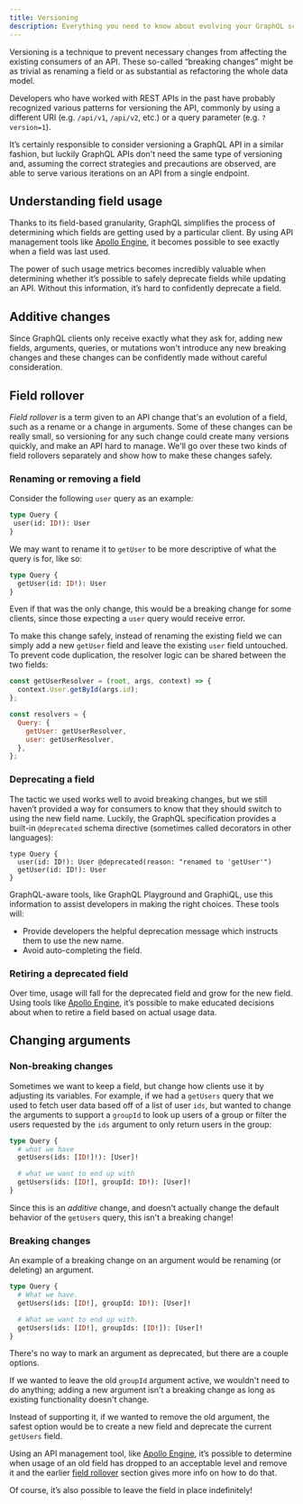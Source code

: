 ```yaml
---
title: Versioning
description: Everything you need to know about evolving your GraphQL schema
---
```


Versioning is a technique to prevent necessary changes from affecting the existing consumers of an API.  These so-called “breaking changes” might be as trivial as renaming a field or as substantial as refactoring the whole data model.

Developers who have worked with REST APIs in the past have probably recognized various patterns for versioning the API, commonly by using a different URI (e.g. `/api/v1`, `/api/v2`, etc.) or a query parameter (e.g. `?version=1`).

It’s certainly responsible to consider versioning a GraphQL API in a similar fashion, but luckily  GraphQL APIs don't need the same type of  versioning and, assuming the correct strategies and precautions are observed, are able to serve various iterations on an API from a single endpoint.

<h2 id="field-usage">Understanding field usage</h2>

Thanks to its field-based granularity, GraphQL simplifies the process of determining which fields are getting used by a particular client.  By using API management tools like [Apollo Engine](https://www.apollographql.com/engine), it becomes possible to see exactly when a field was last used.

The power of such usage metrics becomes incredibly valuable when determining whether it’s possible to safely deprecate fields while updating an API.  Without this information, it’s hard to confidently deprecate a field.

<h2 id="additive">Additive changes</h2>

Since GraphQL clients only receive exactly what they ask for, adding new fields, arguments, queries, or mutations won't introduce any new breaking changes and these changes can be confidently made without careful consideration.

<h2 id="field-rollover">Field rollover</h2>

_Field rollover_ is a term given to an API change that's an evolution of a field, such as a rename or a change in arguments. Some of these changes can be really small, so versioning for any such change could create many versions quickly, and make an API hard to manage. We'll go over these two kinds of field rollovers separately and show how to make these changes safely.

<h3 id="renaming-or-removing">Renaming or removing a field</h3>

Consider the following `user` query as an example:

```graphql
type Query {
 user(id: ID!): User
}
```

We may want to rename it to `getUser` to be more descriptive of what the query is for, like so:

```graphql
type Query {
  getUser(id: ID!): User
}
```

Even if that was the only change, this would be a breaking change for some clients, since those  expecting a `user` query would receive error.

To make this change safely, instead of renaming the existing field we can simply add a new `getUser` field and leave the existing  `user` field untouched. To prevent code duplication, the  resolver logic can be shared between the two fields:

```js
const getUserResolver = (root, args, context) => {
  context.User.getById(args.id);
};

const resolvers = {
  Query: {
    getUser: getUserResolver,
    user: getUserResolver,
  },
};
```

<h3 id="deprecating">Deprecating a field</h3>

The tactic we used works well to avoid breaking changes, but we still haven’t provided a way for consumers to know that they should switch to using the new field name. Luckily, the GraphQL specification provides a built-in `@deprecated` schema directive (sometimes called decorators in other languages):

```
type Query {
  user(id: ID!): User @deprecated(reason: "renamed to 'getUser'")
  getUser(id: ID!): User
}
```

GraphQL-aware tools, like GraphQL Playground and GraphiQL, use this information to assist developers in making the right choices.  These tools will:

* Provide developers the helpful deprecation message which instructs them to use the new name.
* Avoid auto-completing the field.

<h3 id="retiring">Retiring a deprecated field</h3>

Over time, usage will fall for the deprecated field and grow for the new field. Using tools like [Apollo Engine](https://www.apollographql.com/engine), it’s possible to make educated decisions about when to retire a field based on actual usage data.

<h2 id="arguments">Changing arguments</h2>

<h3 id="non-breaking">Non-breaking changes</h3>

Sometimes we want to keep a field, but change how clients use it by adjusting its variables. For example, if we had a `getUsers` query that we used to fetch user data based off of a list of user `ids`, but wanted to change the arguments to support a `groupId` to look up users of a group or filter the users requested by the `ids` argument to only return users in the group:

```graphql
type Query {
  # what we have
  getUsers(ids: [ID!]!): [User]!

  # what we want to end up with
  getUsers(ids: [ID!], groupId: ID!): [User]!
}
```

Since this is an _additive_ change, and doesn't actually change the default behavior of the `getUsers` query, this isn't a breaking change!

<h3 id="breaking">Breaking changes</h3>

An example of a breaking change on an argument would be renaming (or deleting) an argument.

```graphql
type Query {
  # What we have.
  getUsers(ids: [ID!], groupId: ID!): [User]!

  # What we want to end up with.
  getUsers(ids: [ID!], groupIds: [ID!]): [User]!
}
```

There's no way to mark an argument as deprecated, but there are a couple options.

If we wanted to leave the old `groupId` argument active, we wouldn't need to do anything; adding a new argument isn't a breaking change as long as existing functionality doesn't change.

Instead of supporting it, if we wanted to remove the old argument, the safest option would be to create a new field and deprecate the current `getUsers` field.

Using an API management tool, like [Apollo Engine](https://www.apollographql.com/engine), it’s possible to determine when usage of an old field has dropped to an acceptable level and remove it and the earlier [field rollover](#field-rollover) section gives more info on how to do that.

Of course, it’s also possible to leave the field in place indefinitely!
